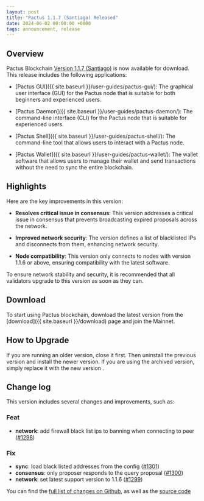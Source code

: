 ```yaml
---
layout: post
title: "Pactus 1.1.7 (Santiago) Released"
date: 2024-06-02 00:00:00 +0000
tags: announcement, release
---
```


## Overview

Pactus Blockchain [Version 1.1.7 (Santiago)](https://github.com/pactus-project/pactus/releases/tag/v1.1.7)
is now available for download.
This release includes the following applications:

- [Pactus GUI]({{ site.baseurl }}/user-guides/pactus-gui/):
  The graphical user interface (GUI) for the Pactus node that is suitable
  for both beginners and experienced users.

- [Pactus Daemon]({{ site.baseurl }}/user-guides/pactus-daemon/):
  The command-line interface (CLI) for the Pactus node that is suitable for experienced users.

- [Pactus Shell]({{ site.baseurl }}/user-guides/pactus-shell/):
  The command-line tool that allows users to interact with a Pactus node.

- [Pactus Wallet]({{ site.baseurl }}/user-guides/pactus-wallet/):
  The wallet software that allows users to manage their wallet and send transactions
  without the need to sync the entire blockchain.

## Highlights

Here are the key improvements in this version:

- **Resolves critical issue in consensus**:
  This version addresses a critical issue in consensus that prevents broadcasting expired proposals across the network.

- **Improved network security**:
  The version defines a list of blacklisted IPs and disconnects from them, enhancing network security.

- **Node compatibility**:
  This version only connects to nodes with version 1.1.6 or above, ensuring compatibility with the latest software.

To ensure network stability and security,
it is recommended that all validators upgrade to this version as soon as they can.

## Download

To start using Pactus blockchain, download the latest version from the [download]({{ site.baseurl }}/download)
page and join the Mainnet.

## How to Upgrade

If you are running an older version, close it first.
Then uninstall the previous version and install the newer version.
If you are using the archived version, simply replace it with the new version .

## Change log

This version includes several changes and improvements, such as:

### Feat

- **network**: add firewall black list ips to banning when connecting to peer ([#1298](https://github.com/pactus-project/pactus/pull/1298))

### Fix

- **sync**: load black listed addresses from the config ([#1301](https://github.com/pactus-project/pactus/pull/1301))
- **consensus**: only proposer responds to the query proposal ([#1300](https://github.com/pactus-project/pactus/pull/1300))
- **network**: set latest support version to 1.1.6 ([#1299](https://github.com/pactus-project/pactus/pull/1299))

You can find the [full list of changes on Github](https://github.com/pactus-project/pactus/compare/v1.1.6...v1.1.7),
as well as the [source code](https://github.com/pactus-project/pactus/releases/tag/v1.1.7)
